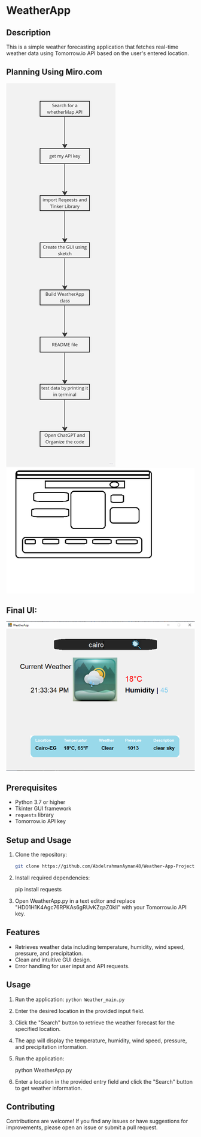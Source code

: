 # WeatherApp

## Description
This is a simple weather forecasting application that fetches real-time weather data using Tomorrow.io API based on the user's entered location.

## Planning Using Miro.com
![Planning](Weather_png/Planning-Weather.jpg)
![Planning](Weather_png/prototype.png)

## Final UI:
![UI](GUI.png)




## Prerequisites
- Python 3.7 or higher
- Tkinter GUI framework
- `requests` library
- Tomorrow.io API key

## Setup and Usage

1. Clone the repository:
   ```bash
   git clone https://github.com/AbdelrahmanAyman48/Weather-App-Project.git
   
   
2. Install required dependencies:

    pip install requests


3. Open WeatherApp.py in a text editor and replace "HD01H1K4Agc76RPKAs6gRUvKZqaZ0kll" with your Tomorrow.io API key.




## Features
- Retrieves weather data including temperature, humidity, wind speed, pressure, and precipitation.
- Clean and intuitive GUI design.
- Error handling for user input and API requests.

## Usage
1. Run the application: `python Weather_main.py`
2. Enter the desired location in the provided input field.
3. Click the "Search" button to retrieve the weather forecast for the specified location.
4. The app will display the temperature, humidity, wind speed, pressure, and precipitation information.


4. Run the application:

    python WeatherApp.py


5. Enter a location in the provided entry field and click the "Search" button to get weather information.



## Contributing
Contributions are welcome! If you find any issues or have suggestions for improvements, please open an issue or submit a pull request.

